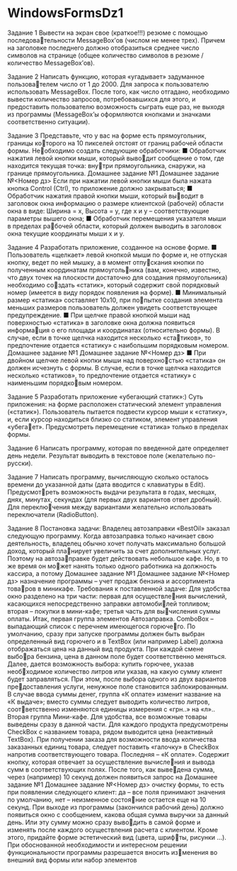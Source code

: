 # WindowsFormsDz1

Задание 1
Вывести на экран свое (краткое!!!) резюме с помощью последовательности MessageBox’ов (числом не менее трех). Причем на заголовке 
последнего должно отобразиться среднее число символов на странице 
(общее количество символов в резюме / количество MessageBox’ов). 


Задание 2
Написать функцию, которая «угадывает» задуманное пользователем число от 1 до 2000. Для запроса к пользователю использовать 
MessageBox. После того, как число отгадано, необходимо вывести 
количество запросов, потребовавшихся для этого, и предоставить 
пользователю возможность сыграть еще раз, не выходя из программы 
(MessageBox’ы оформляются кнопками и значками соответственно 
ситуации).


Задание 3
Представьте, что у вас на форме есть прямоугольник, границы которого на 10 пикселей отстоят от границ рабочей области формы. Необходимо создать следующие обработчики: 
■ Обработчик нажатия левой кнопки мыши, который выводит сообщение о том, где находится текущая точка: внутри прямоугольника, снаружи, на границе прямоугольника. 
Домашнее задание №1 Домашнее задание №<Номер дз>
Если при нажатии левой кнопки мыши была нажата кнопка
Control (Ctrl), то приложение должно закрываться;
■ Обработчик нажатия правой кнопки мыши, который выводит в заголовок окна информацию о размере клиентской 
(рабочей) области окна в виде: Ширина = x, Высота = y, где 
x и y – соответствующие параметры вышего окна;
■ Обработчик перемещения указателя мыши в пределах рабочей области, который должен выводить в заголовок окна 
текущие координаты мыши x и y. 


Задание 4
Разработать приложение, созданное на основе форме. 
■ Пользователь «щелкает» левой кнопкой мыши по форме и, 
не отпуская кнопку, ведет по ней мышку, а в момент отпускания кнопки по полученным координатам прямоугольника (вам, конечно, известно, что двух точек на плоскости 
достаточно для создания прямоугольника) необходимо создать «статик», который содержит свой порядковый номер 
(имеется в виду порядок появления на форме). 
■ Минимальный размер «статика» составляет 10х10, при попытке создания элемента меньших размеров пользователь 
должен увидеть соответствующее предупреждение. 
■ При щелчке правой кнопкой мыши над поверхностью 
«статика» в заголовке окна должна появиться информация о его площади и координатах (относительно формы). 
В случае, если в точке щелчка находится несколько «статиков», то предпочтение отдается «статику» с наибольшим 
порядковым номером. 
Домашнее задание №1 Домашнее задание №<Номер дз>
■ При двойном щелчке левой кнопки мыши над поверхностью «статика» он должен исчезнуть с формы. В случае, 
если в точке щелчка находится несколько «статиков», то 
предпочтение отдается «статику» с наименьшим порядковым номером. 


Задание 5 
Разработать приложение «убегающий статик»:) Суть приложения: 
на форме расположен статический элемент управления («статик»). 
Пользователь пытается подвести курсор мыши к «статику», и, если 
курсор находиться близко со статиком, элемент управления «убегает». Предусмотреть перемещение «статика» только в пределах формы. 


Задание 6 
Написать программу, которая по введенной дате определяет день 
недели. Результат выводить в текстовое поле (желательно по-русски). 


Задание 7 
Написать программу, вычисляющую сколько осталось времени 
до указанной даты (дата вводится с клавиатуры в Edit). Предусмотреть возможность выдачи результата в годах, месяцах, днях, минутах, 
секундах (для первых двух вариантов ответ дробный). Для переключения между вариантами желательно использовать переключатели 
(RadioButton).


Задание 8
Постановка задачи:
Владелец автозаправки «BestOil» заказал следующую программу. 
Когда автозаправка только начинает свою деятельность, владелец 
обычно хочет получать максимально большой доход, который планирует увеличить за счет дополнительных услуг. Поэтому на автозаправке будет действовать небольшое кафе. Но, в то же время он может нанять только одного работника на должность кассира, а потому 
Домашнее задание №1 Домашнее задание №<Номер дз>
назначение программы – учет продаж бензина и ассортимента товаров в миникафе.
Требования к поставленной задаче:
Для удобства окно разделено на три части: первая для осуществления вычислений, касающихся непосредственно заправки автомобилей топливом; вторая – покупки в мини-кафе; третья часть для вычисления суммы оплаты.
Итак, первая группа элементов Автозаправка.
ComboBox – выпадающий список с перечнем имеющегося горючего. По умолчанию, сразу при запуске программы должен быть выбран 
определенный вид горючего и в TextBox (или например Label) должна 
отображаться цена на данный вид продукта. При каждой смене выбора бензина, цена в данном поле будет соответственно меняться.
Далее, дается возможность выбора: купить горючее, указав необходимое количество литров или указав, на какую сумму клиент будет 
заправляться. При этом, после выбора одного из двух вариантов предоставления услуги, ненужное поле становится заблокированным. В 
случае ввода суммы денег, группа «К оплате» изменит название на «К 
выдаче»; вместо суммы следует выводить количество литров, соответственно изменяются единицы измерения с «грн..» на «л»..
Вторая группа Мини-кафе.
Для удобства, все возможные товары выведены сразу в данной 
части. Для каждого продукта предусмотрены CheckBox с названием 
товара, рядом выводится цена (неактивный TextBox). При получении 
заказа для возможности ввода количества заказанных единиц товара, 
следует поставить «галочку» в CheckBox напротив соответствующего 
товара.
Последняя – «К оплате».
Содержит кнопку, которая отвечает за осуществление вычисления и вывода сумм в соответствующих полях. После того, как выведена сумма, через (например) 10 секунд должен появиться запрос на 
Домашнее задание №1 Домашнее задание №<Номер дз>
очистку формы, то есть при появлении следующего клиент: да – все 
поля принимают значения по умолчанию, нет – неизменное состояние остается еще на 10 секунд. При выходе из программы (закончился 
рабочий день) должно появиться окно с сообщением, какова общая 
сумма выручки за данный день. Или эту сумму можно сразу выводить в самой форме и изменять после каждого осуществления расчета 
с клиентом.
Кроме этого, придайте форме эстетический вид (цвета, шрифты, рисунки ...). При обоснованной необходимости и интересном 
решении функциональности программы разрешается вносить изменения во внешний вид формы или набор элементов
